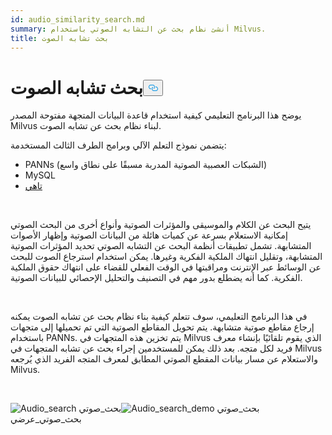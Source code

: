 ```yaml
---
id: audio_similarity_search.md
summary: أنشئ نظام بحث عن التشابه الصوتي باستخدام Milvus.
title: بحث تشابه الصوت
---
```

<h1 id="Audio-Similarity-Search" class="common-anchor-header">بحث تشابه الصوت<button data-href="#Audio-Similarity-Search" class="anchor-icon" translate="no">
      <svg translate="no"
        aria-hidden="true"
        focusable="false"
        height="20"
        version="1.1"
        viewBox="0 0 16 16"
        width="16"
      >
        <path
          fill="#0092E4"
          fill-rule="evenodd"
          d="M4 9h1v1H4c-1.5 0-3-1.69-3-3.5S2.55 3 4 3h4c1.45 0 3 1.69 3 3.5 0 1.41-.91 2.72-2 3.25V8.59c.58-.45 1-1.27 1-2.09C10 5.22 8.98 4 8 4H4c-.98 0-2 1.22-2 2.5S3 9 4 9zm9-3h-1v1h1c1 0 2 1.22 2 2.5S13.98 12 13 12H9c-.98 0-2-1.22-2-2.5 0-.83.42-1.64 1-2.09V6.25c-1.09.53-2 1.84-2 3.25C6 11.31 7.55 13 9 13h4c1.45 0 3-1.69 3-3.5S14.5 6 13 6z"
        ></path>
      </svg>
    </button></h1><p>يوضح هذا البرنامج التعليمي كيفية استخدام قاعدة البيانات المتجهة مفتوحة المصدر Milvus لبناء نظام بحث عن تشابه الصوت.</p>
<p>يتضمن نموذج التعلم الآلي وبرامج الطرف الثالث المستخدمة:</p>
<ul>
<li>PANNs (الشبكات العصبية الصوتية المدربة مسبقًا على نطاق واسع)</li>
<li>MySQL</li>
<li><a href="https://towhee.io/">تاهي</a></li>
</ul>
<p></br></p>
<p>يتيح البحث عن الكلام والموسيقى والمؤثرات الصوتية وأنواع أخرى من البحث الصوتي إمكانية الاستعلام بسرعة عن كميات هائلة من البيانات الصوتية وإظهار الأصوات المتشابهة. تشمل تطبيقات أنظمة البحث عن التشابه الصوتي تحديد المؤثرات الصوتية المتشابهة، وتقليل انتهاك الملكية الفكرية وغيرها. يمكن استخدام استرجاع الصوت للبحث عن الوسائط عبر الإنترنت ومراقبتها في الوقت الفعلي للقضاء على انتهاك حقوق الملكية الفكرية. كما أنه يضطلع بدور مهم في التصنيف والتحليل الإحصائي للبيانات الصوتية.</p>
<p></br></p>
<p>في هذا البرنامج التعليمي، سوف تتعلم كيفية بناء نظام بحث عن تشابه الصوت يمكنه إرجاع مقاطع صوتية متشابهة. يتم تحويل المقاطع الصوتية التي تم تحميلها إلى متجهات باستخدام PANNs. يتم تخزين هذه المتجهات في Milvus الذي يقوم تلقائيًا بإنشاء معرف فريد لكل متجه. بعد ذلك يمكن للمستخدمين إجراء بحث عن تشابه المتجهات في Milvus والاستعلام عن مسار بيانات المقطع الصوتي المطابق لمعرف المتجه الفريد الذي يُرجعه Milvus.</p>
<p><br/></p>
<p>
 <span class="img-wrapper"> <span> 
   </span> </span> <span class="img-wrapper"> <img translate="no" src="/docs/v2.5.x/assets/audio_search.png" alt="Audio_search" class="doc-image" id="audio_search" /></span> <span class="img-wrapper"> <span>
    بح</span>ث_صوتي <img translate="no" src="/docs/v2.5.x/assets/audio_search_demo.png" alt="Audio_search_demo" class="doc-image" id="audio_search_demo" />بحث_صوتي <span>بحث_صوتي_عرضي</span> </span></p>

